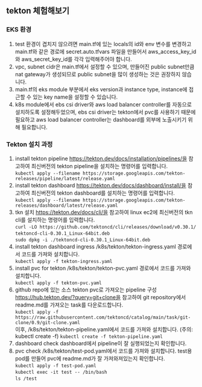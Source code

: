 ## tekton 체험해보기

### EKS 환경
1. test 환경이 겹치지 않으려면 main.tf에 있는 locals의 id와 env 변수를 변경하고 main.tf와 같은 경로에 secret.auto.tfvars 파일을 만들어서 aws_access_key_id와 aws_secret_key_id를 각각 입력해주어야 합니다.
2. vpc, subnet cidr은 main.tf에서 설정할 수 있으며, 만들어진 public subnet만큼 nat gateway가 생성되므로 public subnet을 많이 생성하는 것은 권장하지 않습니다.
3. main.tf의 eks module 부분에서 eks version과 instance type, instance에 접근할 수 있는 key name을 설정할 수 있습니다.
4. k8s module에서 ebs csi driver와 aws load balancer controller를 자동으로 설치하도록 설정해두었으며, ebs csi driver는 tekton에서 pvc를 사용하기 때문에 필요하고 aws load balancer controller는 dashboard를 외부에 노출시키기 위해 필요합니다.

### Tekton 설치 과정
1. install tekton pipeline
https://tekton.dev/docs/installation/pipelines/을 참고하여 최신버전의 tekton pipeline을 설치하는 명령어를 입력합니다.  
`kubectl apply --filename https://storage.googleapis.com/tekton-releases/pipeline/latest/release.yaml`
2. install tekton dashboard
https://tekton.dev/docs/dashboard/install/을 참고하여 최신버전의 tekton dashboard를 설치하는 명령어를 입력합니다.  
`kubectl apply --filename https://storage.googleapis.com/tekton-releases/dashboard/latest/release.yaml`
3. tkn 설치 
https://tekton.dev/docs/cli/을 참고하여 linux ec2에 최신버전의 tkn cli를 설치하는 명령어를 입력합니다.  
`curl -LO https://github.com/tektoncd/cli/releases/download/v0.30.1/`  
`tektoncd-cli-0.30.1_Linux-64bit.deb`  
`sudo dpkg -i ./tektoncd-cli-0.30.1_Linux-64bit.deb`  
4. install tekton dashboard ingress
/k8s/tekton/tekton-ingress.yaml 경로에서 코드를 가져와 설치합니다.  
`kubectl apply -f tekton-ingress.yaml`
5. install pvc for tekton
/k8s/tekton/tekton-pvc.yaml 경로에서 코드를 가져와 설치합니다.  
`kubectl apply -f tekton-pvc.yaml`
6. github repo에 있는 소스 tekton pvc로 가져오는 pipeline 구성
https://hub.tekton.dev/?query=git+clone을 참고하여 git repository에서 readme.md를 가져오는 task를 다운로드합니다.  
`kubectl apply -f https://raw.githubusercontent.com/tektoncd/catalog/main/task/git-clone/0.9/git-clone.yaml`  
이후, /k8s/tekton/tekton-pipeline.yaml에서 코드를 가져와 설치합니다. 
(주의: kubectl create -f) 
`kubectl create -f tekton-pipeline.yaml`
7. dashboard check
dashboard에서 pipeline이 잘 실행되었는지 확인합니다.
8. pvc check
/k8s/tekton/test-pod.yaml에서 코드를 가져와 설치합니다. test용 pod를 만들어 pvc에 readme.md가 잘 가져와져있는지 확인합니다.  
`kubectl apply -f test-pod.yaml`  
`kubectl exec -it test -- /bin/bash`  
`ls /test`  